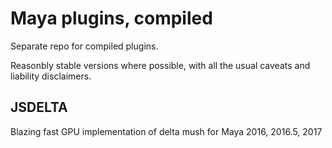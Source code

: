 # Maya plugins, compiled
Separate repo for compiled plugins. 

Reasonbly stable versions where possible, with all the usual caveats and liability disclaimers.

## JSDELTA
Blazing fast GPU implementation of delta mush for Maya 2016, 2016.5, 2017

